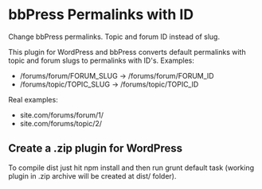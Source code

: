 bbPress Permalinks with ID
==========================

Change bbPress permalinks. Topic and forum ID instead of slug.

This plugin for WordPress and bbPress converts default permalinks with topic and forum slugs to permalinks with ID's. Examples:

 * /forums/forum/FORUM_SLUG &rarr; /forums/forum/FORUM_ID
 * /forums/topic/TOPIC_SLUG &rarr; /forums/topic/TOPIC_ID

Real examples:
 * site.com/forums/forum/1/
 * site.com/forums/topic/2/

## Create a .zip plugin for WordPress
To compile dist just hit npm install and then run grunt default task (working plugin in .zip archive will be created at dist/ folder).